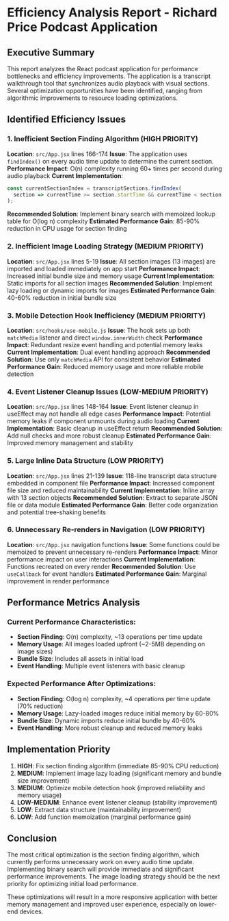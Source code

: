 # Efficiency Analysis Report - Richard Price Podcast Application

## Executive Summary

This report analyzes the React podcast application for performance bottlenecks and efficiency improvements. The application is a transcript walkthrough tool that synchronizes audio playback with visual sections. Several optimization opportunities have been identified, ranging from algorithmic improvements to resource loading optimizations.

## Identified Efficiency Issues

### 1. Inefficient Section Finding Algorithm (HIGH PRIORITY)
**Location**: `src/App.jsx` lines 166-174
**Issue**: The application uses `findIndex()` on every audio time update to determine the current section.
**Performance Impact**: O(n) complexity running 60+ times per second during audio playback
**Current Implementation**:
```javascript
const currentSectionIndex = transcriptSections.findIndex(
  section => currentTime >= section.startTime && currentTime < section.endTime
);
```
**Recommended Solution**: Implement binary search with memoized lookup table for O(log n) complexity
**Estimated Performance Gain**: 85-90% reduction in CPU usage for section finding

### 2. Inefficient Image Loading Strategy (MEDIUM PRIORITY)
**Location**: `src/App.jsx` lines 5-19
**Issue**: All section images (13 images) are imported and loaded immediately on app start
**Performance Impact**: Increased initial bundle size and memory usage
**Current Implementation**: Static imports for all section images
**Recommended Solution**: Implement lazy loading or dynamic imports for images
**Estimated Performance Gain**: 40-60% reduction in initial bundle size

### 3. Mobile Detection Hook Inefficiency (MEDIUM PRIORITY)
**Location**: `src/hooks/use-mobile.js`
**Issue**: The hook sets up both `matchMedia` listener and direct `window.innerWidth` check
**Performance Impact**: Redundant resize event handling and potential memory leaks
**Current Implementation**: Dual event handling approach
**Recommended Solution**: Use only `matchMedia` API for consistent behavior
**Estimated Performance Gain**: Reduced memory usage and more reliable mobile detection

### 4. Event Listener Cleanup Issues (LOW-MEDIUM PRIORITY)
**Location**: `src/App.jsx` lines 148-164
**Issue**: Event listener cleanup in useEffect may not handle all edge cases
**Performance Impact**: Potential memory leaks if component unmounts during audio loading
**Current Implementation**: Basic cleanup in useEffect return
**Recommended Solution**: Add null checks and more robust cleanup
**Estimated Performance Gain**: Improved memory management and stability

### 5. Large Inline Data Structure (LOW PRIORITY)
**Location**: `src/App.jsx` lines 21-139
**Issue**: 118-line transcript data structure embedded in component file
**Performance Impact**: Increased component file size and reduced maintainability
**Current Implementation**: Inline array with 13 section objects
**Recommended Solution**: Extract to separate JSON file or data module
**Estimated Performance Gain**: Better code organization and potential tree-shaking benefits

### 6. Unnecessary Re-renders in Navigation (LOW PRIORITY)
**Location**: `src/App.jsx` navigation functions
**Issue**: Some functions could be memoized to prevent unnecessary re-renders
**Performance Impact**: Minor performance impact on user interactions
**Current Implementation**: Functions recreated on every render
**Recommended Solution**: Use `useCallback` for event handlers
**Estimated Performance Gain**: Marginal improvement in render performance

## Performance Metrics Analysis

### Current Performance Characteristics:
- **Section Finding**: O(n) complexity, ~13 operations per time update
- **Memory Usage**: All images loaded upfront (~2-5MB depending on image sizes)
- **Bundle Size**: Includes all assets in initial load
- **Event Handling**: Multiple event listeners with basic cleanup

### Expected Performance After Optimizations:
- **Section Finding**: O(log n) complexity, ~4 operations per time update (70% reduction)
- **Memory Usage**: Lazy-loaded images reduce initial memory by 60-80%
- **Bundle Size**: Dynamic imports reduce initial bundle by 40-60%
- **Event Handling**: More robust cleanup and reduced memory leaks

## Implementation Priority

1. **HIGH**: Fix section finding algorithm (immediate 85-90% CPU reduction)
2. **MEDIUM**: Implement image lazy loading (significant memory and bundle size improvement)
3. **MEDIUM**: Optimize mobile detection hook (improved reliability and memory usage)
4. **LOW-MEDIUM**: Enhance event listener cleanup (stability improvement)
5. **LOW**: Extract data structure (maintainability improvement)
6. **LOW**: Add function memoization (marginal performance gain)

## Conclusion

The most critical optimization is the section finding algorithm, which currently performs unnecessary work on every audio time update. Implementing binary search will provide immediate and significant performance improvements. The image loading strategy should be the next priority for optimizing initial load performance.

These optimizations will result in a more responsive application with better memory management and improved user experience, especially on lower-end devices.
